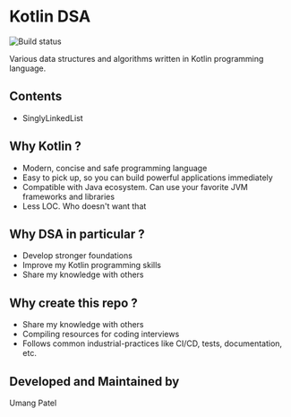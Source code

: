 # Kotlin DSA 
![Build status](https://github.com/umangjpatel/KotlinDSA/actions/workflows/build.yml/badge.svg)

Various data structures and algorithms written in Kotlin programming language.

## Contents
* SinglyLinkedList

## Why Kotlin ?
* Modern, concise and safe programming language
* Easy to pick up, so you can build powerful applications immediately
* Compatible with Java ecosystem. Can use your favorite JVM frameworks and libraries
* Less LOC. Who doesn't want that

## Why DSA in particular ?
* Develop stronger foundations
* Improve my Kotlin programming skills
* Share my knowledge with others

## Why create this repo ?
* Share my knowledge with others
* Compiling resources for coding interviews
* Follows common industrial-practices like CI/CD, tests, documentation, etc.

## Developed and Maintained by
Umang Patel